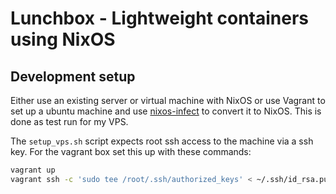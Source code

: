# Lunchbox - Lightweight containers using NixOS

## Development setup

Either use an existing server or virtual machine with NixOS or use Vagrant to set up a ubuntu machine and use [nixos-infect](https://github.com/elitak/nixos-infect) to convert it to NixOS. This is done as test run for my VPS.

The `setup_vps.sh` script expects root ssh access to the machine via a ssh key. For the vagrant box set this up with these commands:
```bash
vagrant up
vagrant ssh -c 'sudo tee /root/.ssh/authorized_keys' < ~/.ssh/id_rsa.pub
```
